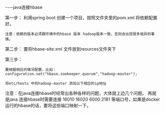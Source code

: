 
----java连接hbase

第一步：
	利用spring boot 创建一个项目，按照文件夹里的pom.xml 将依赖配置好。

	注意：依赖的版本必须跟环境中的hbase 版本 hadoop版本一致，否则会出现很多诡异的事情。

第二步：
	要将hbase-site.xml 文件放到reources文件夹下

第三步：

	要根据相应的情况配置，比如： configuration.set("hbase.zookeeper.quorum","hadoop-master");

	将etc/hosts 中将hadoop-master 添加以下相应的ip地址



注意：在java连接hbase时经常出各种各样的问题，大体就上边几个问题。
	再就是java 连接hbase时需要连接 16010 16020 6000 2181 等端口号，如果是docker 运行的hbase的话，要将这些端口映射一下。
